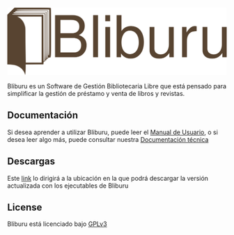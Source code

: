 
![Bliburu](https://raw.githubusercontent.com/jsnchzjmnz/bliburo/master/logo.png)

Bliburu es un Software de Gestión Bibliotecaria Libre que está pensado para simplificar la gestión de préstamo y venta de libros y revistas.

## Documentación

Si desea aprender a utilizar Bliburu, puede leer el [Manual de Usuario](https://github.com/jsnchzjmnz/bliburu), o si desea leer algo más, puede consultar nuestra [Documentación técnica](https://github.com/jsnchzjmnz/bliburu)


## Descargas

Este [link](https://github.com/jsnchzjmnz/bliburu) lo dirigirá a la ubicación en la que podrá descargar la versión actualizada con los ejecutables de Bliburu


## License

Bliburu está licenciado bajo [GPLv3](https://github.com/jsnchzjmnz/bliburu/blob/master/LICENSE)
